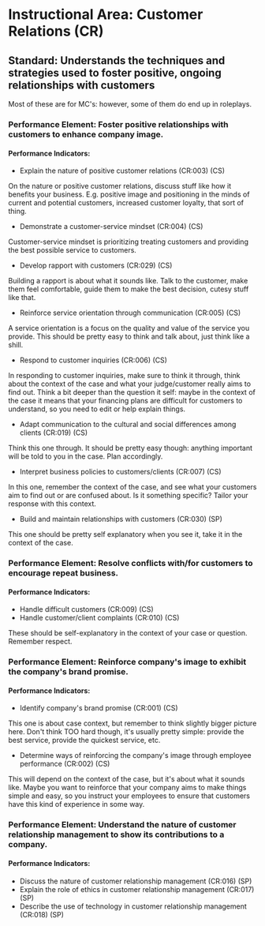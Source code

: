 # Instructional Area: Customer Relations (CR)

## Standard: Understands the techniques and strategies used to foster positive, ongoing relationships with customers

Most of these are for MC's: however, some of them do end up in roleplays.

### Performance Element: Foster positive relationships with customers to enhance company image.

#### Performance Indicators:

* Explain the nature of positive customer relations (CR:003) (CS)

On the nature or positive customer relations, discuss stuff like how it benefits your business. E.g. positive image and positioning in the minds of current and potential customers, increased customer loyalty, that sort of thing.

* Demonstrate a customer-service mindset (CR:004) (CS)

Customer-service mindset is prioritizing treating customers and providing the best possible service to customers.

* Develop rapport with customers (CR:029) (CS)

Building a rapport is about what it sounds like. Talk to the customer, make them feel comfortable, guide them to make the best decision, cutesy stuff like that.

* Reinforce service orientation through communication (CR:005) (CS)

A service orientation is a focus on the quality and value of the service you provide. This should be pretty easy to think and talk about, just think like a shill.

* Respond to customer inquiries (CR:006) (CS)

In responding to customer inquiries, make sure to think it through, think about the context of the case and what your judge/customer really aims to find out. Think a bit deeper than the question it self: maybe in the context of the case it means that your financing plans are difficult for customers to understand, so you need to edit or help explain things.

* Adapt communication to the cultural and social differences among clients (CR:019) (CS)

Think this one through. It should be pretty easy though: anything important will be told to you in the case. Plan accordingly.

* Interpret business policies to customers/clients (CR:007) (CS)

In this one, remember the context of the case, and see what your customers aim to find out or are confused about. Is it something specific? Tailor your response with this context.

* Build and maintain relationships with customers (CR:030) (SP)

This one should be pretty self explanatory when you see it, take it in the context of the case.

### Performance Element: Resolve conflicts with/for customers to encourage repeat business.

#### Performance Indicators:

* Handle difficult customers (CR:009) (CS)
* Handle customer/client complaints (CR:010) (CS)

These should be self-explanatory in the context of your case or question. Remember respect.

### Performance Element: Reinforce company's image to exhibit the company's brand promise.

#### Performance Indicators:

* Identify company's brand promise (CR:001) (CS)

This one is about case context, but remember to think slightly bigger picture here. Don't think TOO hard though, it's usually pretty simple: provide the best service, provide the quickest service, etc.

* Determine ways of reinforcing the company's image through employee performance (CR:002) (CS)

This will depend on the context of the case, but it's about what it sounds like. Maybe you want to reinforce that your company aims to make things simple and easy, so you instruct your employees to ensure that customers have this kind of experience in some way.

### Performance Element: Understand the nature of customer relationship management to show its contributions to a company.

#### Performance Indicators:

* Discuss the nature of customer relationship management (CR:016) (SP)
* Explain the role of ethics in customer relationship management (CR:017) (SP)
* Describe the use of technology in customer relationship management (CR:018) (SP)

